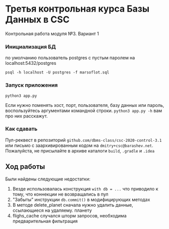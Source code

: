 # Третья контрольная курса Базы Данных в CSC
Контрольная работа модуля №3. Вариант 1


### Инициализация БД
по умолчанию пользователь postgres с пустым паролем на localhost:5432/postgres

```
psql -h localhost -U postgres -f marsoflot.sql
```

### Запуск приложения
```
python3 app.py
```

Если нужно поменять хост, порт, пользователя, базу данных или пароль, воспользуйтесь аргументами командной строки. `python3 app.py -h`  вам про них расскажут.

### Как сдавать
Пул-реквест в репозиторий `github.com/dbms-class/csc-2020-control-3.1` или письмо с заархивированным кодом на `dmitry+csc@barashev.net`. Пожалуйста, не присылайте в архиве каталоги `build`, `.gradle` и `.idea` 


## Ход работы
Были найдены следующие недостатки:
1) Везде использовалась конструкция `with db = ...` что приводило к тому, что коннекции не возвращались в пул
2) "Забыты" инструкции `db.commit()` в модифицирующих методах
3) В методе delete_planet сначала нужно удалить данные, ссылающиеся на удаляему. планету
4) flighs_cache случался шторм запросов, необходима предварительная фильтрация



